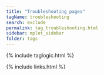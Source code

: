 ```yaml
---
title: "Troubleshooting pages"
tagName: troubleshooting
search: exclude
permalink: tag_troubleshooting.html
sidebar: mplot_sidebar
folder: tags
---
```

{% include taglogic.html %}

{% include links.html %}
